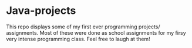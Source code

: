 # Java-projects
This repo displays some of my first ever programming projects/ assignments.
Most of these were done as school assignments for my firsy very intense programming class.
Feel free to laugh at them!

